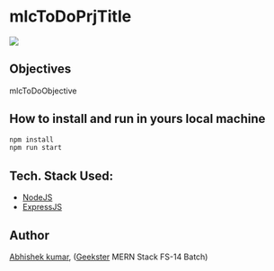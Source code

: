 # mlcToDoPrjTitle
![](thumbnail.png)

## Objectives
mlcToDoObjective

## How to install and run in yours local machine
```bash
npm install
npm run start
```

## Tech. Stack Used:
+ [NodeJS](https://nodejs.org/en/) 
+ [ExpressJS](https://expressjs.com/) 

## Author
[Abhishek kumar](https://www.linkedin.com/in/alex21c/), ([Geekster](https://geekster.in/) MERN Stack FS-14 Batch)


